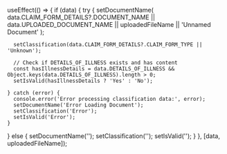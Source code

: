 useEffect(() => {
  if (data) {
    try {
      setDocumentName(
        data.CLAIM_FORM_DETAILS?.DOCUMENT_NAME || 
        data.UPLOADED_DOCUMENT_NAME || 
        uploadedFileName || 
        'Unnamed Document'
      );

      setClassification(data.CLAIM_FORM_DETAILS?.CLAIM_FORM_TYPE || 'Unknown');

      // Check if DETAILS_OF_ILLNESS exists and has content
      const hasIllnessDetails = data.DETAILS_OF_ILLNESS && Object.keys(data.DETAILS_OF_ILLNESS).length > 0;
      setIsValid(hasIllnessDetails ? 'Yes' : 'No');

    } catch (error) {
      console.error('Error processing classification data:', error);
      setDocumentName('Error Loading Document');
      setClassification('Error');
      setIsValid('Error');
    }
  } else {
    setDocumentName('');
    setClassification('');
    setIsValid('');
  }
}, [data, uploadedFileName]);
